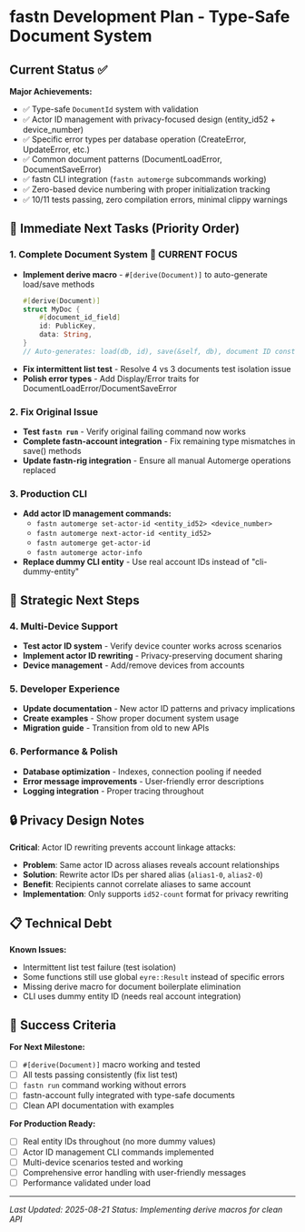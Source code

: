 # fastn Development Plan - Type-Safe Document System

## Current Status ✅

**Major Achievements:**
- ✅ Type-safe `DocumentId` system with validation
- ✅ Actor ID management with privacy-focused design (entity_id52 + device_number)
- ✅ Specific error types per database operation (CreateError, UpdateError, etc.)
- ✅ Common document patterns (DocumentLoadError, DocumentSaveError)
- ✅ fastn CLI integration (`fastn automerge` subcommands working)
- ✅ Zero-based device numbering with proper initialization tracking
- ✅ 10/11 tests passing, zero compilation errors, minimal clippy warnings

## 🎯 Immediate Next Tasks (Priority Order)

### 1. **Complete Document System** 🚀 CURRENT FOCUS
- **Implement derive macro** - `#[derive(Document)]` to auto-generate load/save methods
  ```rust
  #[derive(Document)]
  struct MyDoc {
      #[document_id_field] 
      id: PublicKey,
      data: String,
  }
  // Auto-generates: load(db, id), save(&self, db), document ID constructor
  ```
- **Fix intermittent list test** - Resolve 4 vs 3 documents test isolation issue
- **Polish error types** - Add Display/Error traits for DocumentLoadError/DocumentSaveError

### 2. **Fix Original Issue**
- **Test `fastn run`** - Verify original failing command now works
- **Complete fastn-account integration** - Fix remaining type mismatches in save() methods
- **Update fastn-rig integration** - Ensure all manual Automerge operations replaced

### 3. **Production CLI**
- **Add actor ID management commands:**
  - `fastn automerge set-actor-id <entity_id52> <device_number>`
  - `fastn automerge next-actor-id <entity_id52>` 
  - `fastn automerge get-actor-id`
  - `fastn automerge actor-info`
- **Replace dummy CLI entity** - Use real account IDs instead of "cli-dummy-entity"

## 🚀 Strategic Next Steps

### 4. **Multi-Device Support**
- **Test actor ID system** - Verify device counter works across scenarios
- **Implement actor ID rewriting** - Privacy-preserving document sharing
- **Device management** - Add/remove devices from accounts

### 5. **Developer Experience**
- **Update documentation** - New actor ID patterns and privacy implications
- **Create examples** - Show proper document system usage
- **Migration guide** - Transition from old to new APIs

### 6. **Performance & Polish**
- **Database optimization** - Indexes, connection pooling if needed
- **Error message improvements** - User-friendly error descriptions
- **Logging integration** - Proper tracing throughout

## 🔒 Privacy Design Notes

**Critical**: Actor ID rewriting prevents account linkage attacks:
- **Problem**: Same actor ID across aliases reveals account relationships
- **Solution**: Rewrite actor IDs per shared alias (`alias1-0`, `alias2-0`) 
- **Benefit**: Recipients cannot correlate aliases to same account
- **Implementation**: Only supports `id52-count` format for privacy rewriting

## 📋 Technical Debt

**Known Issues:**
- Intermittent list test failure (test isolation)
- Some functions still use global `eyre::Result` instead of specific errors
- Missing derive macro for document boilerplate elimination
- CLI uses dummy entity ID (needs real account integration)

## 🎯 Success Criteria

**For Next Milestone:**
- [ ] `#[derive(Document)]` macro working and tested
- [ ] All tests passing consistently (fix list test)
- [ ] `fastn run` command working without errors
- [ ] fastn-account fully integrated with type-safe documents
- [ ] Clean API documentation with examples

**For Production Ready:**
- [ ] Real entity IDs throughout (no more dummy values)
- [ ] Actor ID management CLI commands implemented
- [ ] Multi-device scenarios tested and working
- [ ] Comprehensive error handling with user-friendly messages
- [ ] Performance validated under load

---

*Last Updated: 2025-08-21*
*Status: Implementing derive macros for clean API*